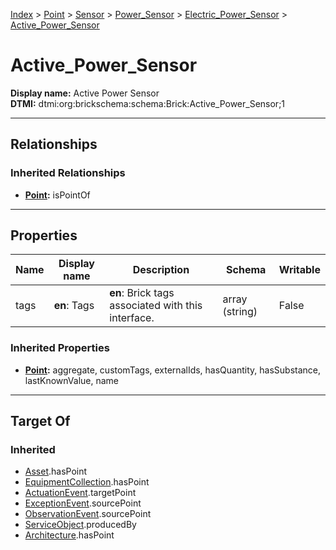[Index](../../../../Index.md) > [Point](../../../Point.md) > [Sensor](../../Sensor.md) > [Power_Sensor](../Power_Sensor.md) > [Electric_Power_Sensor](Electric_Power_Sensor.md) > [Active_Power_Sensor](#)
# Active_Power_Sensor

**Display name:** Active Power Sensor<br />
**DTMI:** dtmi:org:brickschema:schema:Brick:Active_Power_Sensor;1

---

## Relationships
### Inherited Relationships
* **[Point](../../../Point.md):** isPointOf

---

## Properties
|Name|Display name|Description|Schema|Writable|
|-|-|-|-|-|
|tags|**en**: Tags|**en**: Brick tags associated with this interface.|array (string)|False|
### Inherited Properties
* **[Point](../../../Point.md):** aggregate, customTags, externalIds, hasQuantity, hasSubstance, lastKnownValue, name

---

## Target Of
### Inherited
* [Asset](../../../../Asset/Asset.md).hasPoint
* [EquipmentCollection](../../../../Collection/AssetCollection/EquipmentCollection/EquipmentCollection.md).hasPoint
* [ActuationEvent](../../../../Event/PointEvent/ActuationEvent.md).targetPoint
* [ExceptionEvent](../../../../Event/PointEvent/ExceptionEvent.md).sourcePoint
* [ObservationEvent](../../../../Event/PointEvent/ObservationEvent.md).sourcePoint
* [ServiceObject](../../../../Information/ServiceObject/ServiceObject.md).producedBy
* [Architecture](../../../../Space/Architecture/Architecture.md).hasPoint
